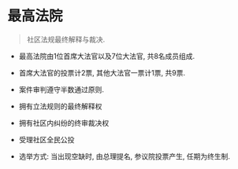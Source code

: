 # 最高法院

> 社区法规最终解释与裁决.

* 最高法院由1位首席大法官以及7位大法官, 共8名成员组成.

* 首席大法官的投票计2票, 其他大法官一票计1票, 共9票.

* 案件审判遵守半数通过原则.

* 拥有立法规则的最终解释权

* 拥有社区内纠纷的终审裁决权

* 受理社区全民公投

* 选举方式: 当出现空缺时, 由总理提名, 参议院投票产生, 任期为终生制.